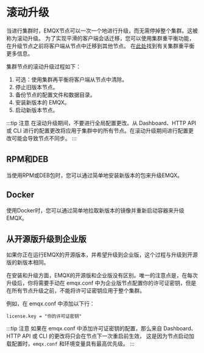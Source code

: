 # 滚动升级

当进行集群时，EMQX节点可以一次一个地进行升级，而无需停掉整个集群。这被称为滚动升级。
为了实现平滑的客户端会话迁移，您可以使用集群重平衡功能，在升级节点之前将客户端从节点中迁移到其他节点。
在[此处](./cluster/rebalancing.md)找到有关集群重平衡更多信息。

集群节点的滚动升级过程如下：

1. 可选：使用集群再平衡将客户端从节点中清除。
1. 停止旧版本节点。
1. 备份节点的配置文件和数据目录。
1. 安装新版本的 EMQX。
1. 启动新版本节点。

:::tip 注意
在滚动升级期间，不要进行全局配置更改。从 Dashboard、HTTP API 或 CLI 进行的配置更改将应用于集群中的所有节点。在滚动升级期间进行配置更改可能会导致节点不同步。
:::

## RPM和DEB
当使用RPM或DEB包时，您可以通过简单地安装新版本的包来升级EMQX。

## Docker
使用Docker时，您可以通过简单地拉取新版本的镜像并重新启动容器来升级EMQX。

## 从开源版升级到企业版
如果你正在运行EMQX的开源版本，并希望升级到企业版，这个过程与升级到开源版的新版本相同。

在安装和升级方面，EMQX的开源版和企业版没有区别。唯一的注意点是，在每次升级后，你将需要手动在 emqx.conf 中为企业版节点配置你的许可证密钥，但是在所有节点升级之前，不能将许可证密钥应用于整个集群。

例如，在 emqx.conf 中添加以下行：
```
license.key = "你的许可证密钥"
```

:::tip 注意
如果在 emqx.conf 中添加许可证密钥的配置，那么来自 Dashboard、HTTP API 或 CLI 的更改将只会在节点下一次重启前生效，
这是因为节点启动加载配置时，`emqx.conf` 和环境变量具有最高优先级。
:::
